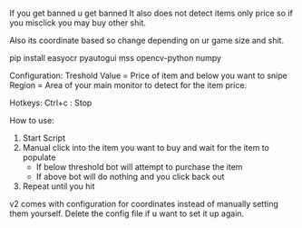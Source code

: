 If you get banned u get banned
It also does not detect items only price so if you misclick you may buy other shit.

Also its coordinate based so change depending on ur game size and shit.

pip install easyocr pyautogui mss opencv-python numpy

Configuration:
Treshold Value = Price of item and below you want to snipe
Region = Area of your main monitor to detect for the item price.

Hotkeys:
Ctrl+c : Stop

How to use:
1. Start Script
2. Manual click into the item you want to buy and wait for the item to populate
   - If below threshold bot will attempt to purchase the item
   - If above bot will do nothing and you click back out
3. Repeat until you hit

v2 comes with configuration for coordinates instead of manually setting them yourself. Delete the config file if u want to set it up again.


